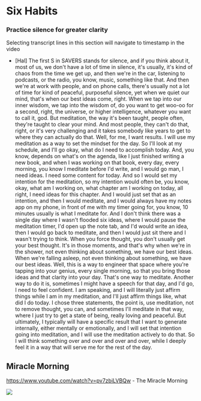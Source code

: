 <!-- title: SAVERS habits for Morning -->

# Six Habits

### Practice silence for greater clarity

Selecting transcript lines in this section will navigate to timestamp in the video

- [Hal] The first S in SAVERS stands for silence, and if you think about it, most of us, we don't have a lot of time in silence, it's usually, it's kind of chaos from the time we get up, and then we're in the car, listening to podcasts, or the radio, you know, music, something like that. And then we're at work with people, and on phone calls, there's usually not a lot of time for kind of peaceful, purposeful silence, yet when we quiet our mind, that's when our best ideas come, right. When we tap into our inner wisdom, we tap into the wisdom of, do you want to get woo-oo for a second, right, the universe, or higher intelligence, whatever you want to call it, god. But meditation, the way it's been taught, people often, they're taught to clear your mind. And most people, they can't do that, right, or it's very challenging and it takes somebody like years to get to where they can actually do that. Well, for me, I want results. I will use my meditation as a way to set the mindset for the day. So I'll look at my schedule, and I'll go okay, what do I need to accomplish today. And, you know, depends on what's on the agenda, like I just finished writing a new book, and when I was working on that book, every day, every morning, you know I meditate before I'd write, and I would go man, I need ideas. I need some content for today. And so I would set my intention for the meditation, so my intention would often be, you know, okay, what am I working on, what chapter am I working on today, all right, I need ideas for this chapter. And I would just set that as an intention, and then I would meditate, and I would always have my notes app on my phone, in front of me with my timer going for, you know, 10 minutes usually is what I meditate for. And I don't think there was a single day where I wasn't flooded six ideas, where I would pause the meditation timer, I'd open up the note tab, and I'd would write an idea, then I would go back to meditate, and then I would just sit there and I wasn't trying to think. When you force thought, you don't usually get your best thought. It's in those moments, and that's why when we're in the shower, not even thinking about something, we have our best ideas. When we're falling asleep, not even thinking about something, we have our best ideas. Well, this is a way to engineer that space where you're tapping into your genius, every single morning, so that you bring those ideas and that clarity into your day. That's one way to meditate. Another way to do it is, sometimes I might have a speech for that day, and I'd go, I need to feel confident. I am speaking, and I will literally just affirm things while I am in my meditation, and I'll just affirm things like, what did I do today. I chose three statements, the point is, use meditation, not to remove thought, you can, and sometimes I'll meditate in that way, where I just try to get a state of being, really loving and peaceful. But ultimately, I typically will have a specific result that I want to generate internally, either mentally or emotionally, and I will set that intention going into meditation, and I will use the meditation actively to do that. So I will think something over and over and over and over, while I deeply feel it in a way that will serve me for the rest of the day.

## Miracle Morning

https://www.youtube.com/watch?v=pv7zbiLVBQw - The Miracle Morning

![](https://lh3.googleusercontent.com/husK21SM9H2zlhxLsvp6lEsacyDzDi1WxiSwHmrQEMFsad98YF-Z6nSgVx7fNy2FdYOF-3z0SJ5_nqUmqjSbhevKNcIS5V5heFbuN6zDZHi-uduOo6-g7JoQaj14GheXZEzEoKbp47uNHHn9KzmUGo7yKF7B8fCyTWcn50o0dkaIDm3-MbFw0nCg9CxrpRyrMwB6LIbu5rS_XjYwlyNlBhueTjehBpaXva6aDsFfKBxdr7rFytaiiGftHhkCOKN-Ox7EMgS75Dp-4_dxepkPiBmPiu-3jmePuCgpD9nwYmJJv-EkI7aZPhnfI2__IV7nPatg-aZxktZBUwnRAHGcoFV9-lB2y0HoRiiqtPk5igBoLx2BZ1JfXDhxKyNH_f6fv4sDyjw-oKaoKbYGaGCQvLrHeRZJDht5B4ZjwW-6UCRz6CpHIrG5WGmQqstW08hE8lSDcyQpYnWWx8-QCkB4TjAJdkK2AYBvwE9L7OrByI5hbaPvwLZNKMod-cC53KDNaaJ0O6N3zChLsEyLKznzgqWADrbA6Bal8HnINMUuhLlgbftdC5tBz83vcIW1rQD9ERpF4Es7Ta07vuHauWo-vupw5DZ6Ex0YVhidqgExB2biiaOsTeY8GO5VZz6-W8UCXE7wycOyEyPf-VvFM8GAR1wtMCL8lNlfViVM66Ix33tq4OdPeYnVYYZTNrBIPSs=w800-h585-no?authuser=0)
